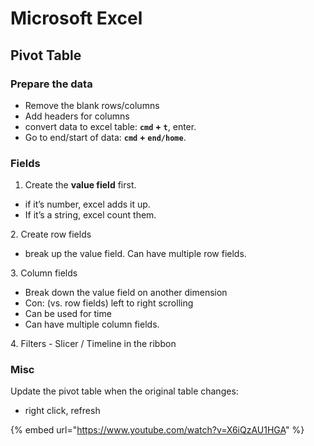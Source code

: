 # Microsoft Excel

## Pivot Table

### Prepare the data

* Remove the blank rows/columns
* Add headers for columns
* convert data to excel table: **`cmd` + `t`**, enter.
* Go to end/start of data: **`cmd` + `end/home`**.

### Fields

1. Create the **value field** first.

* if it’s number, excel adds it up.
* If it’s a string, excel count them.

2\. Create row fields

* break up the value field. Can have multiple row fields.

3\. Column fields

* Break down the value field on another dimension
* Con: (vs. row fields) left to right scrolling
* Can be used for time
* Can have multiple column fields.

4\. Filters - Slicer / Timeline in the ribbon

### Misc

Update the pivot table when the original table changes:

* right click, refresh

{% embed url="https://www.youtube.com/watch?v=X6iQzAU1HGA" %}
